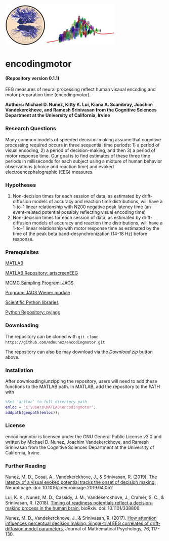 <img src="./extra/small_hnl_logo.png" height="128"> <img src="./extra/small_cidlab_logo.png" height="128">

# encodingmotor 
#### (Repository version 0.1.1)
EEG measures of neural processing reflect human visaual encoding and motor preparation time (encodingmotor).

**Authors: Michael D. Nunez, Kitty K. Lui, Kiana A. Scambray, Joachim Vandekerckhove, and Ramesh Srinivasan from the Cognitive Sciences Department at the University of California, Irvine**

### Research Questions

Many common models of speeded decision-making assume that cognitive processing required occurs in three sequential time periods: 1) a period of visual encoding, 2) a period of decision-making, and then 3) a period of motor response time. Our goal is to find estimates of these three time periods in milliseconds for each subject using a mixture of human behavior observations (choice and reaction time) and evoked electroencephalographic (EEG) measures. 

### Hypotheses

1) Non-decision times for each session of data, as estimated by drift-diffusion models of accuracy and reaction time distributions, will have a 1-to-1 linear relationship with N200 negative peak latency time (an event-related potential possibly reflecting visual encoding time)
2) Non-decision times for each session of data, as estimated by drift-diffusion models of accuracy and reaction time distributions, will have a 1-to-1 linear relationship with motor response time as estimated by the time of the peak beta band-desynchronization (14-18 Hz) before response.

### Prerequisites

[MATLAB](https://www.mathworks.com/)

[MATLAB Repository: artscreenEEG](https://github.com/mdnunez/artscreenEEG)

[MCMC Sampling Program: JAGS](http://mcmc-jags.sourceforge.net/)

[Program: JAGS Wiener module](https://sourceforge.net/projects/jags-wiener/)

[Scientific Python libraries](https://www.continuum.io/downloads)

[Python Repository: pyjags](https://github.com/tmiasko/pyjags)

### Downloading

The repository can be cloned with `git clone https://github.com/mdnunez/encodingmotor.git`

The repository can also be may download via the _Download zip_ button above.

### Installation

After downloading/unzipping the repository, users will need to add these functions to the MATLAB path. In MATLAB, add the repository to the PATH with

```matlab
%Set 'artloc' to full directory path
emloc = 'C:\Users\MATLAB\encodingmotor';
addpath(genpath(emloc));
```

### License

encodingmotor is licensed under the GNU General Public License v3.0 and written by Michael D. Nunez, Joachim Vandekerckhove, and Ramesh Srinivasan from the Cognitive Sciences Department at the University of California, Irvine.

### Further Reading

Nunez, M. D., Gosai, A., Vandekerckhove, J., & Srinivasan, R. (2019).
[The latency of a visual evoked potential tracks the onset of decision making.](https://www.researchgate.net/publication/332630466_The_latency_of_a_visual_evoked_potential_tracks_the_onset_of_decision_making) NeuroImage. doi: 10.1016/j.neuroimage.2019.04.052


Lui, K. K., Nunez, M. D., Cassidy, J. M., Vandekerckhove, J., Cramer, S. C., & Srinivasan, R. (2018).
[Timing of readiness potentials reflect a decision-making process in the human brain.](https://www.biorxiv.org/content/early/2018/06/04/338806) bioRxiv. doi: 10.1101/338806

Nunez, M. D., Vandekerckhove, J., & Srinivasan, R. (2017).
[How attention influences perceptual decision making: Single-trial EEG correlates of drift-diffusion model parameters.](https://www.researchgate.net/publication/298275031_How_attention_influences_perceptual_decision_making_Single-trial_EEG_correlates_of_drift-diffusion_model_parameters)
Journal of Mathematical Psychology, 76, 117-130.

